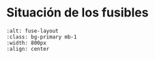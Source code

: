 # Situación de los fusibles

```{image} ./images/fuse-layout.png
:alt: fuse-layout
:class: bg-primary mb-1
:width: 800px
:align: center
```
